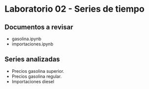 # Laboratorio 02 - Series de tiempo
## Documentos a revisar
- gasolina.ipynb
- importaciones.ipynb

## Series analizadas
- Precios gasolina superior.
- Precios gasolina regular.
- Importaciones diesel